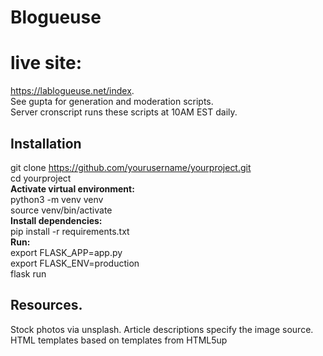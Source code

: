# Blogueuse

# live site: 
https://lablogueuse.net/index.  
See gupta for generation and moderation scripts.  
Server cronscript runs these scripts at 10AM EST daily.  

## Installation
git clone https://github.com/yourusername/yourproject.git  
cd yourproject  
**Activate virtual environment:**   
python3 -m venv venv  
source venv/bin/activate  
**Install dependencies:**  
pip install -r requirements.txt  
**Run:**  
export FLASK_APP=app.py  
export FLASK_ENV=production  
flask run  

## Resources. 
Stock photos via unsplash. Article descriptions specify the image source.  
HTML templates based on templates from HTML5up  
